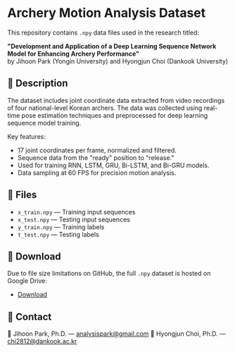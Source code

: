 # Archery Motion Analysis Dataset

This repository contains `.npy` data files used in the research titled:

**"Development and Application of a Deep Learning Sequence Network Model for Enhancing Archery Performance"**  
by Jihoon Park (Yongin University) and Hyongjun Choi (Dankook University)

## 📘 Description

The dataset includes joint coordinate data extracted from video recordings of four national-level Korean archers. The data was collected using real-time pose estimation techniques and preprocessed for deep learning sequence model training.

Key features:
- 17 joint coordinates per frame, normalized and filtered.
- Sequence data from the "ready" position to "release."
- Used for training RNN, LSTM, GRU, Bi-LSTM, and Bi-GRU models.
- Data sampling at 60 FPS for precision motion analysis.

## 📂 Files

- `x_train.npy` — Training input sequences  
- `x_test.npy` — Testing input sequences  
- `y_train.npy` — Training labels  
- `t_test.npy` — Testing labels

## 🔗 Download

Due to file size limitations on GitHub, the full `.npy` dataset is hosted on Google Drive:  
- [Download](https://drive.google.com/drive/folders/1Rt0ASiSedD3RojwNbAEalCEy1VBrK6Eu?usp=drive_link)  


## 📧 Contact

📨 Jihoon Park,   Ph.D. — [analysispark@gmail.com](mailto:analysispark@gmail.com)
📨 Hyongjun Choi, Ph.D. — [chj2812@dankook.ac.kr](mailto:chj2812@dankook.ac.kr)
